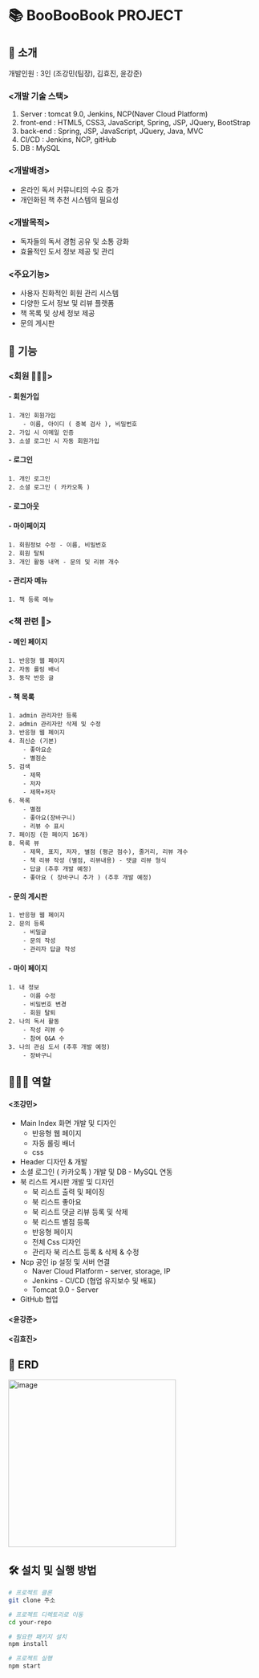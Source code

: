 # 📚 BooBooBook PROJECT

## 📖 소개

개발인원 : 3인 (조강민(팀장), 김효진, 윤강준)

### <개발 기술 스택>
  1. Server : tomcat 9.0, Jenkins, NCP(Naver Cloud Platform)
  2. front-end : HTML5, CSS3, JavaScript, Spring, JSP, JQuery, BootStrap
  3. back-end : Spring, JSP, JavaScript, JQuery, Java, MVC
  4. CI/CD : Jenkins, NCP, gitHub
  5. DB : MySQL

### <개발배경>
  - 온라인 독서 커뮤니티의 수요 증가
  - 개인화된 책 추천 시스템의 필요성

### <개발목적>
  - 독자들의 독서 경험 공유 및 소통 강화
  - 효율적인 도서 정보 제공 및 관리

### <주요기능>
  - 사용자 친화적인 회원 관리 시스템
  - 다양한 도서 정보 및 리뷰 플랫폼
  - 책 목록 및 상세 정보 제공
  - 문의 게시판



## 🚀 기능

### <회원 💁🏻‍♂️> 
#### - 회원가입
    1. 개인 회원가입
        - 이름, 아이디 ( 중복 검사 ), 비밀번호
    2. 가입 시 이메일 인증
    3. 소셜 로그인 시 자동 회원가입
#### - 로그인 
    1. 개인 로그인
    2. 소셜 로그인 ( 카카오톡 )
#### - 로그아웃
#### - 마이페이지
    1. 회원정보 수정 - 이름, 비밀번호
    2. 회원 탈퇴
    3. 개인 활동 내역 - 문의 및 리뷰 개수
#### - 관리자 메뉴
    1. 책 등록 메뉴


### <책 관련 📕> 
#### - 메인 페이지
    1. 반응형 웹 페이지
    2. 자동 롤링 배너
    3. 동작 반응 글
#### - 책 목록
    1. admin 관리자만 등록
    2. admin 관리자만 삭제 및 수정
    3. 반응형 웹 페이지
    4. 최신순 (기본)
        - 좋아요순
        - 별점순
    5. 검색
        - 제목
        - 저자
        - 제목+저자
    6. 목록
        - 별점
        - 좋아요(장바구니)
        - 리뷰 수 표시
    7. 페이징 (한 페이지 16개)
    8. 목록 뷰
        - 제목, 표지, 저자, 별점 (평균 점수), 줄거리, 리뷰 개수
        - 책 리뷰 작성 (별점, 리뷰내용) - 댓글 리뷰 형식
        - 답글 (추후 개발 예정)
        - 좋아요 ( 장바구니 추가 ) (추후 개발 예정)
#### - 문의 게시판
    1. 반응형 웹 페이지
    2. 문의 등록 
        - 비밀글
        - 문의 작성
        - 관리자 답글 작성
#### - 마이 페이지
    1. 내 정보
        - 이름 수정
        - 비밀번호 변경
        - 회원 탈퇴
    2. 나의 독서 활동
        - 작성 리뷰 수
        - 참여 Q&A 수
    3. 나의 관심 도서 (추후 개발 예정)
        - 장바구니

     

## 🙆🏼‍♂️ 역할

#### <조강민>
- Main Index 화면 개발 및 디자인
    - 반응형 웹 페이지
    - 자동 롤링 배너
    - css
- Header 디자인 & 개발
- 소셜 로그인 ( 카카오톡 ) 개발 및 DB - MySQL 연동
- 북 리스트 게시판 개발 및 디자인
    - 북 리스트 출력 및 페이징
    - 북 리스트 좋아요
    - 북 리스트 댓글 리뷰 등록 및 삭제
    - 북 리스트 별점 등록
    - 반응형 페이지
    - 전체 Css 디자인
    - 관리자 북 리스트 등록 & 삭제 & 수정
- Ncp 공인 ip 설정 및 서버 연결
    - Naver Cloud Platform - server, storage, IP
    - Jenkins - CI/CD (협업 유지보수 및 배포)
    - Tomcat 9.0 - Server
- GitHub 협업

#### <윤강준>


#### <김효진>


## 🎯 ERD

<img width="334" alt="image" src="https://github.com/user-attachments/assets/3bbbd1b8-f547-437a-9b26-2dbce2e98796">

## 🛠 설치 및 실행 방법

```bash
# 프로젝트 클론
git clone 주소

# 프로젝트 디렉토리로 이동
cd your-repo

# 필요한 패키지 설치
npm install

# 프로젝트 실행
npm start
```
